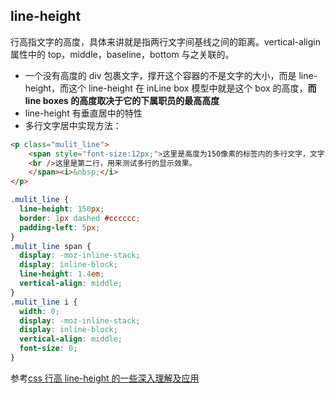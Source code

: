 ## line-height

行高指文字的高度，具体来讲就是指两行文字间基线之间的距离。vertical-aligin 属性中的 top，middle，baseline，bottom 与之关联的。

- 一个没有高度的 div 包裹文字，撑开这个容器的不是文字的大小，而是 line-height，而这个 line-height 在 inLine box 模型中就是这个 box 的高度，**而 line boxes 的高度取决于它的下属职员的最高高度**
- line-height 有垂直居中的特性
- 多行文字居中实现方法：

```HTML
<p class="mulit_line">
    <span style="font-size:12px;">这里是高度为150像素的标签内的多行文字，文字大小为12像素。
    <br />这里是第二行，用来测试多行的显示效果。
    </span><i>&nbsp;</i>
</p>
```

```css
.mulit_line {
  line-height: 150px;
  border: 1px dashed #cccccc;
  padding-left: 5px;
}
.mulit_line span {
  display: -moz-inline-stack;
  display: inline-block;
  line-height: 1.4em;
  vertical-align: middle;
}
.mulit_line i {
  width: 0;
  display: -moz-inline-stack;
  display: inline-block;
  vertical-align: middle;
  font-size: 0;
}
```

参考[css 行高 line-height 的一些深入理解及应用](https://www.zhangxinxu.com/wordpress/2009/11/css%E8%A1%8C%E9%AB%98line-height%E7%9A%84%E4%B8%80%E4%BA%9B%E6%B7%B1%E5%85%A5%E7%90%86%E8%A7%A3%E5%8F%8A%E5%BA%94%E7%94%A8/)
